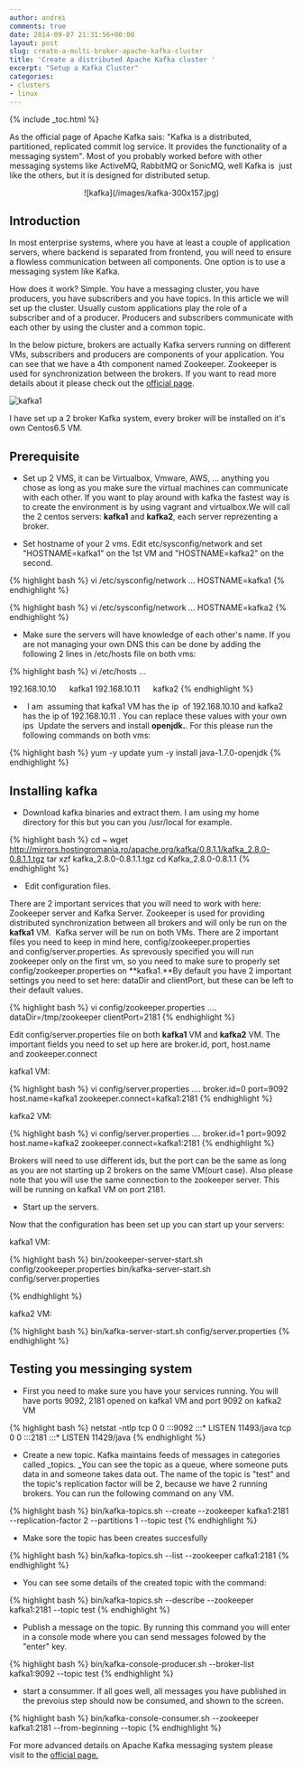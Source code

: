 ```yaml
---
author: andrei
comments: true
date: 2014-09-07 21:31:56+00:00
layout: post
slug: create-a-multi-broker-apache-kafka-cluster
title: 'Create a distributed Apache Kafka cluster '
excerpt: "Setup a Kafka Cluster"
categories:
- clusters
- linux
---
```


{% include _toc.html %}

As the official page of Apache Kafka sais: "Kafka is a distributed, partitioned, replicated commit log service. It provides the functionality of a messaging system". Most of you probably worked before with other messaging systems like ActiveMQ, RabbitMQ or SonicMQ, well Kafka is  just like the others, but it is designed for distributed setup.

<div style="text-align:center" markdown="1">
![kafka](/images/kafka-300x157.jpg)
</div>

## Introduction


In most enterprise systems, where you have at least a couple of application servers, where backend is separated from frontend, you will need to ensure a flowless communication between all components. One option is to use a messaging system like Kafka.

How does it work? Simple. You have a messaging cluster, you have producers, you have subscribers and you have topics. In this article we will set up the cluster. Usually custom applications play the role of a subscriber and of a producer. Producers and subscribers communicate with each other by using the cluster and a common topic.

In the below picture, brokers are actually Kafka servers running on different VMs, subscribers and producers are components of your application. You can see that we have a 4th component named Zookeeper. Zookeeper is used for synchronization between the brokers. If you want to read more details about it please check out the [official page](http://zookeeper.apache.org/doc/trunk/).

![kafka1](/images/kafka1-300x196.png)

I have set up a 2 broker Kafka system, every broker will be installed on it's own Centos6.5 VM.


## Prerequisite

	
  * Set up 2 VMS, it can be Virtualbox, Vmware, AWS, ... anything you chose as long as you make sure the virtual machines can communicate with each other. If you want to play around with kafka the fastest way is to create the environment is by using vagrant and virtualbox.We will call the 2 centos servers: **kafka1** and **kafka2**, each server reprezenting a broker.

	
  * Set hostname of your 2 vms. Edit etc/sysconfig/network and set "HOSTNAME=kafka1" on the 1st VM and "HOSTNAME=kafka2" on the second.


{% highlight bash %}
vi /etc/sysconfig/network
...
HOSTNAME=kafka1
{% endhighlight %}

{% highlight bash %}
vi /etc/sysconfig/network
...
HOSTNAME=kafka2
{% endhighlight %}
	
  * Make sure the servers will have knowledge of each other's name. If you are not managing your own DNS this can be done by adding the following 2 lines in /etc/hosts file on both vms:


{% highlight bash %}
vi /etc/hosts
...

192.168.10.10      kafka1
192.168.10.11      kafka2
{% endhighlight %}

	
  *   I am  assuming that kafka1 VM has the ip  of 192.168.10.10 and kafka2 has the ip of 192.168.10.11 . You can replace these values with your own ips  Update the servers and install **openjdk.**. For this please run the following commands on both vms:


{% highlight bash %}
yum -y update
yum -y install java-1.7.0-openjdk
{% endhighlight %}


## Installing kafka 

  * Download kafka binaries and extract them. I am using my home directory for this but you can you /usr/local for example.


{% highlight bash %}
cd ~
wget http://mirrors.hostingromania.ro/apache.org/kafka/0.8.1.1/kafka_2.8.0-0.8.1.1.tgz
tar xzf kafka_2.8.0-0.8.1.1.tgz
cd Kafka_2.8.0-0.8.1.1
{% endhighlight %}

	
  *  Edit configuration files.


There are 2 important services that you will need to work with here: Zookeeper server and Kafka Server. Zookeeper is used for providing distributed synchronization between all brokers and will only be run on the **kafka1** VM.  Kafka server will be run on both VMs. There are 2 important files you need to keep in mind here, config/zookeeper.properties and config/server.properties. As sprevously specified you will run zookeeper only on the first vm, so you need to make sure to properly set config/zookeeper.properties on **kafka1.**By default you have 2 important settings you need to set here: dataDir and clientPort, but these can be left to their default values.

{% highlight bash %}
vi config/zookeeper.properties
....
dataDir=/tmp/zookeeper
clientPort=2181
{% endhighlight %}

Edit config/server.properties file on both **kafka1** VM and **kafka2** VM. The important fields you need to set up here are broker.id, port, host.name and zookeeper.connect

kafka1 VM:

{% highlight bash %}
vi config/server.properties
....
broker.id=0
port=9092
host.name=kafka1
zookeeper.connect=kafka1:2181
{% endhighlight %}

kafka2 VM:

{% highlight bash %}
vi config/server.properties
....
broker.id=1
port=9092
host.name=kafka2
zookeeper.connect=kafka1:2181
{% endhighlight %}

Brokers will need to use different ids, but the port can be the same as long as you are not starting up 2 brokers on the same VM(ourt case). Also please note that you will use the same connection to the zookeeper server. This will be running on kafka1 VM on port 2181.

	
  * Start up the servers.


Now that the configuration has been set up you can start up your servers:

kafka1 VM:

{% highlight bash %}
bin/zookeeper-server-start.sh config/zookeeper.properties
bin/kafka-server-start.sh config/server.properties

{% endhighlight %}

kafka2 VM:

{% highlight bash %}
bin/kafka-server-start.sh config/server.properties
{% endhighlight %}


## Testing you messinging system

	
  * First you need to make sure you have your services running. You will have ports 9092, 2181 opened on kafka1 VM and port 9092 on kafka2 VM


{% highlight bash %}
netstat -ntlp
tcp 0 0 :::9092 :::* LISTEN 11493/java
tcp 0 0 :::2181 :::* LISTEN 11429/java
{% endhighlight %}

	
  * Create a new topic.
Kafka maintains feeds of messages in categories called _topics. _You can see the topic as a queue, where someone puts data in and someone takes data out.
The name of the topic is "test" and the topic's replication factor will be 2, because we have 2 running brokers. You can run the following command on any VM.


{% highlight bash %}
bin/kafka-topics.sh --create --zookeeper kafka1:2181 --replication-factor 2 --partitions 1 --topic test
{% endhighlight %}

	
  * Make sore the topic has been creates succesfully


{% highlight bash %}
bin/kafka-topics.sh --list --zookeeper cafka1:2181
{% endhighlight %}



	
  * You can see some details of the created topic with the command:


{% highlight bash %}
bin/kafka-topics.sh --describe --zookeeper kafka1:2181 --topic test
{% endhighlight %}

	
  * Publish a message on the topic.
By running this command you will enter in a console mode where you can send messages folowed by the "enter" key.


{% highlight bash %}
bin/kafka-console-producer.sh --broker-list kafka1:9092 --topic test
{% endhighlight %}



  * start a consummer.
If all goes well, all messages you have published in the prevoius step should now be consumed, and shown to the screen.


{% highlight bash %}
bin/kafka-console-consumer.sh --zookeeper kafka1:2181 --from-beginning --topic
{% endhighlight %}

For more advanced details on Apache Kafka messaging system please visit to the [official page.](http://kafka.apache.org/documentation.html)


